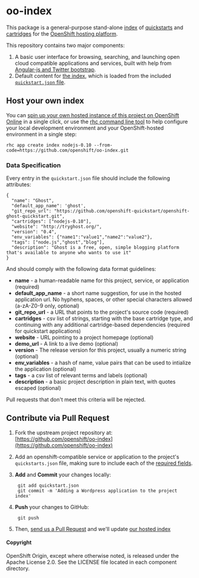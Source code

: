# oo-index

This package is a general-purpose stand-alone [index](http://app-shifter.rhcloud.com) of [quickstarts](https://www.openshift.com/developers/extend) and [cartridges](https://www.openshift.com/developers/technologies/) for the [OpenShift hosting platform](http://openshift.github.io). 

This repository contains two major components: 

1. A basic user interface for browsing, searching, and launching open cloud compatible applications and services, built with help from [Angular-js and Twitter bootstrap](http://angular-ui.github.io/bootstrap/).
2. Default content for [the index](http://app-shifter.rhcloud.com), which is loaded from the included [`quickstart.json` file](https://github.com/openshift/oo-index/blob/master/quickstart.json).

## Host your own index

You can [spin up your own hosted instance of this project on OpenShift Online](https://openshift.redhat.com/app/console/application_types/custom?name=index&initial_git_url=https%3A%2F%2Fgithub.com/openshift/oo-index.git&cartridges[]=nodejs-0.10) in a single click, or use the [rhc command line tool](https://www.openshift.com/get-started#cli) to help configure your local development environment and your OpenShift-hosted environment in a single step:

    rhc app create index nodejs-0.10 --from-code=https://github.com/openshift/oo-index.git

### Data Specification

Every entry in the `quickstart.json` file should include the following attributes:

    {
      "name": "Ghost",
      "default_app_name": 'ghost',
      "git_repo_url": "https://github.com/openshift-quickstart/openshift-ghost-quickstart.git",
      "cartridges": ["nodejs-0.10"],
      "website": "http://tryghost.org/",
      "version": "0.4",
      "env_variables": {"name1":"value1","name2":"value2"},
      "tags": ["node.js","ghost","blog"],
      "description": "Ghost is a free, open, simple blogging platform that's available to anyone who wants to use it"
    }

And should comply with the following data format guidelines:

* **name** - a human-readable name for this project, service, or application (required)
* **default_app_name** - a short name suggestion, for use in the hosted application url. No hyphens, spaces, or other special characters allowed (a-zA-Z0-9 only, optional) 
* **git_repo_url** - a URL that points to the project's source code (required)
* **cartridges** - csv list of strings, starting with the base cartridge type, and continuing with any additional cartridge-based dependencies (required for quickstart applications)
* **website** - URL pointing to a project homepage (optional)
* **demo_url** - A link to a live demo (optional)
* **version** - The release version for this project, usually a numeric string (optional)
* **env_variables** - a hash of name, value pairs that can be used to intialize the application (optional)
* **tags** - a csv list of relevant terms and labels (optional)
* **description** - a basic project description in plain text, with quotes escaped (optional)

Pull requests that don't meet this criteria will be rejected.

## Contribute via Pull Request

1. Fork the upstream project repository at: [https://github.com/openshift/oo-index](https://github.com/openshift/oo-index)
2. Add an openshift-compatible service or application to the project's `quickstarts.json` file, making sure to include each of the [required fields](#data-specification).
3. **Add** and **Commit** your changes locally:

        git add quickstart.json
        git commit -m 'Adding a Wordpress application to the project index'
    
4. **Push** your changes to GitHub:

        git push
    
5. Then, [send us a Pull Request](https://github.com/openshift/oo-index/pulls) and we'll update [our hosted index](http://app-shifter.rhcloud.com)

#### Copyright

OpenShift Origin, except where otherwise noted, is released under the Apache License 2.0. See the LICENSE file located in each component directory. 
